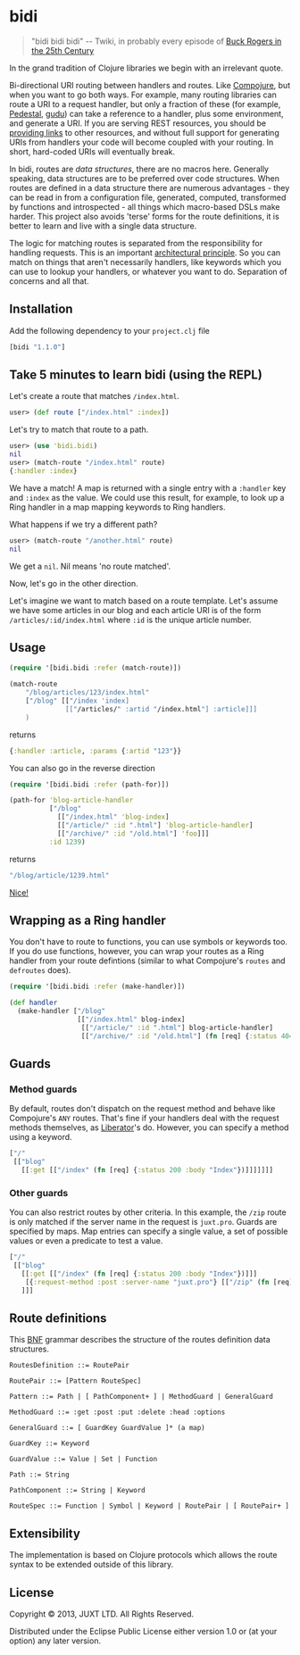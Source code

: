 # bidi

> "bidi bidi bidi" -- Twiki, in probably every episode of
  [Buck Rogers in the 25th Century](http://en.wikipedia.org/wiki/Buck_Rogers_in_the_25th_Century_%28TV_series%29)

In the grand tradition of Clojure libraries we begin with an irrelevant
quote.

Bi-directional URI routing between handlers and routes. Like
[Compojure](https://github.com/weavejester/compojure), but when you want
to go both ways. For example, many routing libraries can route a URI to
a request handler, but only a fraction of these (for example,
[Pedestal](http://pedestal.io),
[gudu](https://github.com/thatismatt/gudu)) can take a reference to a
handler, plus some environment, and generate a URI. If you are serving
REST resources, you should be
[providing links](http://en.wikipedia.org/wiki/HATEOAS) to other
resources, and without full support for generating URIs from handlers
your code will become coupled with your routing. In short, hard-coded
URIs will eventually break.

In bidi, routes are *data structures*, there are no macros here. Generally
speaking, data structures are to be preferred over code structures. When
routes are defined in a data structure there are numerous
advantages - they can be read in from a configuration file, generated,
computed, transformed by functions and introspected - all things which
macro-based DSLs make harder. This project also avoids 'terse' forms for
the route definitions, it is better to learn and live with a single data
structure.

The logic for matching routes is separated from the responsibility for
handling requests. This is an important
[architectural principle](http://www.infoq.com/presentations/Simple-Made-Easy). So
you can match on things that aren't necessarily handlers, like keywords
which you can use to lookup your handlers, or whatever you want to
do. Separation of concerns and all that.

## Installation

Add the following dependency to your `project.clj` file

```clojure
[bidi "1.1.0"]
```

## Take 5 minutes to learn bidi (using the REPL)

Let's create a route that matches `/index.html`.

```clojure
user> (def route ["/index.html" :index])
```

Let's try to match that route to a path.

```clojure
user> (use 'bidi.bidi)
nil
user> (match-route "/index.html" route)
{:handler :index}
```

We have a match! A map is returned with a single entry with a `:handler`
key and `:index` as the value. We could use this result, for example, to
look up a Ring handler in a map mapping keywords to Ring handlers.

What happens if we try a different path?

```clojure
user> (match-route "/another.html" route)
nil
```

We get a `nil`. Nil means 'no route matched'.

Now, let's go in the other direction.

Let's imagine we want to match based on a route template. Let's assume
we have some articles in our blog and each article URI is of the form
`/articles/:id/index.html` where `:id` is the unique article number.

## Usage

```clojure
(require '[bidi.bidi :refer (match-route)])

(match-route
    "/blog/articles/123/index.html"
    ["/blog" [["/index 'index]
              [["/articles/" :artid "/index.html"] :article]]]
    )
```

returns

```clojure
{:handler :article, :params {:artid "123"}}
```

You can also go in the reverse direction

```clojure
(require '[bidi.bidi :refer (path-for)])

(path-for 'blog-article-handler
          ["/blog"
            [["/index.html" 'blog-index]
            [["/article/" :id ".html"] 'blog-article-handler]
            [["/archive/" :id "/old.html"] 'foo]]]
          :id 1239)
```

returns

```clojure
"/blog/article/1239.html"
```

[Nice!](http://i357.photobucket.com/albums/oo17/MageOfTheOnyx/LouisBalfour.jpg)

## Wrapping as a Ring handler

You don't have to route to functions, you can use symbols or keywords
too. If you do use functions, however, you can wrap your routes as a Ring
handler from your route defintions (similar to what Compojure's `routes` and `defroutes` does).

```clojure
(require '[bidi.bidi :refer (make-handler)])

(def handler
  (make-handler ["/blog"
                 [["/index.html" blog-index]
                  [["/article/" :id ".html"] blog-article-handler]
                  [["/archive/" :id "/old.html"] (fn [req] {:status 404}]]]))
```

## Guards

### Method guards

By default, routes don't dispatch on the request method and behave like Compojure's `ANY` routes. That's fine if your handlers deal with the request methods themselves, as [Liberator](http://clojure-liberator.github.io/liberator/)'s do. However, you can specify a method using a keyword.

```clojure
["/"
 [["blog"
   [[:get [["/index" (fn [req] {:status 200 :body "Index"})]]]]]]]
```

### Other guards

You can also restrict routes by other criteria. In this example, the `/zip` route is only matched if the server name in the request is `juxt.pro`. Guards are specified by maps. Map entries can specify a single value, a set of possible values or even a predicate to test a value.

```clojure
["/"
 [["blog"
   [[:get [["/index" (fn [req] {:status 200 :body "Index"})]]]
    [{:request-method :post :server-name "juxt.pro"} [["/zip" (fn [req] {:status 201 :body "Created"})]]]]
   ]]]
```

## Route definitions

This [BNF](http://en.wikipedia.org/wiki/Backus%E2%80%93Naur_Form)
grammar describes the structure of the routes definition data
structures.

```
RoutesDefinition ::= RoutePair

RoutePair ::= [Pattern RouteSpec]

Pattern ::= Path | [ PathComponent+ ] | MethodGuard | GeneralGuard

MethodGuard ::= :get :post :put :delete :head :options

GeneralGuard ::= [ GuardKey GuardValue ]* (a map)

GuardKey ::= Keyword

GuardValue ::= Value | Set | Function

Path ::= String

PathComponent ::= String | Keyword

RouteSpec ::= Function | Symbol | Keyword | RoutePair | [ RoutePair+ ]
```

## Extensibility

The implementation is based on Clojure protocols which allows the route
syntax to be extended outside of this library.

## License

Copyright © 2013, JUXT LTD. All Rights Reserved.

Distributed under the Eclipse Public License either version 1.0 or (at
your option) any later version.
